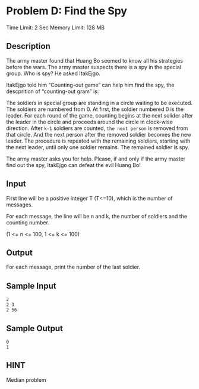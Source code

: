 # Problem D: Find the Spy

Time Limit: 2 Sec  Memory Limit: 128 MB

## Description

The army master found that Huang Bo seemed to know all his strategies before the wars. The army master suspects there is a spy in the special group. Who is spy? He asked ItakEjgo.

ItakEjgo told him “Counting-out game” can help him find the spy, the descprition of “counting-out gram” is:

The soldiers in special group are standing in a circle waiting to be executed. The soldiers are numbered from 0. At first, the soldier numbered 0 is the leader. For each round of the game, counting begins at the next solider after the leader in the circle and proceeds around the circle in clock-wise direction. After `k-1` soldiers are counted, `the next person` is removed from that circle. And the next person after the removed soldier becomes the new leader. The procedure is repeated with the remaining soldiers, starting with the next leader, until only one soldier remains. The remained soldier is spy.

The army master asks you for help. Please, if and only if the army master find out the spy, ItakEjgo can defeat the evil Huang Bo!

## Input

First line will be a positive integer T (T<=10), which is the number of messages.

For each message, the line will be n and k, the number of soldiers and the counting number.

(1 <= n <= 100, 1 <= k <= 100)

## Output

For each message, print the number of the last soldier.

## Sample Input

```
2
2 3
2 56
```

## Sample Output

```
0
1
```

## HINT

Median problem